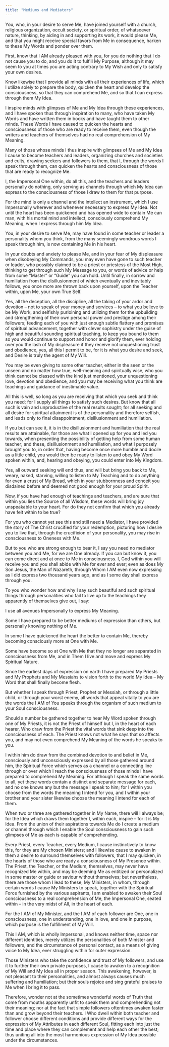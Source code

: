```yaml
---
title: "Mediums and Mediators"
---
```


You, who, in your desire to serve Me, have joined yourself with a
church, religious organization, occult society, or spiritual order, of
whatsoever nature, thinking, by aiding in and supporting its work, it
would please Me, and that you might receive special favors from Me in
consequence, harken to these My Words and ponder over them.

First, know that I AM already pleased with you, for you do nothing
that I do not cause you to do, and you do it to fulfill My Purpose,
although it may seem to you at times you are acting contrary to My
Wish and only to satisfy your own desires.

Know likewise that I provide all minds with all their experiences of
life, which I utilize solely to prepare the body, quicken the heart
and develop the consciousness, so that they can comprehend Me, and so
that I can express through them My Idea.

I inspire minds with glimpses of Me and My Idea through these
experiences, and I have spoken thus through inspiration to many, who
have taken My Words and have written them in books and have taught them
to other minds. These Words I have caused to quicken the hearts and
consciousness of those who are ready to receive them, even though the
writers and teachers of themselves had no real comprehension of My
Meaning.

Many of those whose minds I thus inspire with glimpses of Me and My
Idea I cause to become teachers and leaders, organizing churches and
societies and cults, drawing seekers and followers to them, that I,
through the words I speak through them, can quicken the hearts and
consciousness of those that are ready to recognize Me.

I, the Impersonal One within, do all this, and the teachers and leaders
personally do nothing, only serving as channels through which My Idea
can express to the consciousness of those I draw to them for that
purpose.

For the mind is only a channel and the intellect an instrument, which I
use Impersonally wherever and whenever necessary to express My Idea.
Not until the heart has been quickened and has opened wide to contain Me
can man, with his mortal mind and intellect, consciously comprehend My
Meaning, when I express through him My Idea.

You, in your desire to serve Me, may have found in some teacher or
leader a personality whom you think, from the many seemingly wondrous
words I speak through him, is now containing Me in his heart.

In your doubts and anxiety to please Me, and in your fear of My
displeasure when disobeying My Commands, you may even have gone to such
teacher or leader, who possibly claimed to be a priest or priestess of
the Most High, thinking to get through such My Message to you, or words
of advice or help from some &ldquo;Master&rdquo; or &ldquo;Guide&rdquo;
you can hold. Until finally, in sorrow and humiliation from the
disillusionment of which eventually and inevitably follows, you once
more are thrown back upon yourself, upon the Teacher within, upon Me,
your own True Self.

Yes, all the deception, all the discipline, all the taking of your ardor
and devotion &ndash; not to speak of your money and services &ndash; to
what you believe to be My Work, and selfishly purloining and utilizing
them for the upbuilding and strengthening of their own personal power
and prestige among their followers; feeding each of you with just enough
subtle flattery and promises of spiritual advancement, together with
clever sophistry under the guise of high and beautiful sounding
spiritual teaching, to keep you bound to them so you would continue to
support and honor and glorify them, ever holding over you the lash of My
displeasure if they receive not unquestioning trust and obedience, yes,
all this I permit to be, for it is what you desire and seek, and Desire
is truly the agent of My Will.

You may be even giving to some other teacher, either in the seen or
the unseen and no matter how true, well-meaning and spiritually wise,
who you think cannot be classed with the kind just mentioned, your
unquestioning love, devotion and obedience, and you may be receiving
what you think are teachings and guidance of inestimable value.

All this is well, so long as you are receiving that which you seek and
think you need; for I supply all things to satisfy such desires. But
know that all such is vain and unproductive of the real results
sought; for all seeking and all desire for spiritual attainment is of
the personality and therefore selfish, and leads only to final
disappointment, disillusionment and humiliation.

If you but can see it, it is in the disillusionment and humiliation
that the real results are attainable, for those are what I opened up
for you and led you towards, when presenting the possibility of
getting help from some human teacher; and these, disillusionment and
humiliation, and what I purposely brought you to, in order that,
having become once more humble and docile as a little child, you would
then be ready to listen to and obey My Word spoken within, and,
hearing and obeying, you could enter into My Kingdom.

Yes, all outward seeking will end thus, and will but bring you back to
Me, weary, naked, starving, willing to listen to My Teaching and to do
anything for even a crust of My Bread, which in your stubbornness and
conceit you disdained before and deemed not good enough for your proud
Spirit.

Now, if you have had enough of teachings and teachers, and are sure
that within you lies the Source of all Wisdom, these words will bring
joy unspeakable to your heart. For do they not confirm that which you
already have felt within to be true?

For you who cannot yet see this and still need a Mediator, I have
provided the story of The Christ crucified for your redemption,
picturing how I desire you to live that, through the crucifixion of your
personality, you may rise in consciousness to Oneness with Me.

But to you who are strong enough to bear it, I say you need no mediator
between you and Me, for we are One already. If you can but know it, you
can come direct and at once to Me in consciousness. I, God within you
will receive you and you shall abide with Me for ever and ever; even as
does My Son Jesus, the Man of Nazareth, through Whom I AM even now
expressing as I did express two thousand years ago, and as I some day
shall express through you.

To you who wonder how and why I say such beautiful and such spiritual
things through personalities who fail to live up to the teachings they
apparently of themselves give out, I say:

I use all avenues Impersonally to express My Meaning.

Some I have prepared to be better mediums of expression than others,
but personally knowing nothing of Me.

In some I have quickened the heart the better to contain Me, thereby
becoming consciously more at One with Me.

Some have become so at One with Me that they no longer are separated
in consciousness from Me, and in Them I live and move and express My
Spiritual Nature.

Since the earliest days of expression on earth I have prepared My
Priests and My Prophets and My Messiahs to vision forth to the world My
Idea &ndash; My Word that shall finally become flesh.

But whether I speak through Priest, Prophet or Messiah, or through a
little child, or through your worst enemy, all words that appeal vitally
to you are the words the I AM of You speaks through the organism of such
medium to your Soul consciousness.

Should a number be gathered together to hear My Word spoken through one
of My Priests, it is not the Priest of himself but I, in the heart of
each hearer, Who draw from the Priest the vital words that sink deep
into the consciousness of each. The Priest knows not what he says that
so affects you, and may not even comprehend My Meaning of the words he
speaks to you.

I within him do draw from the combined devotion to and belief in Me,
consciously and unconsciously expressed by all those gathered around
him, the Spiritual Force which serves as a channel or a connecting line
through or over which I reach the consciousness of those minds I have
prepared to comprehend My Meaning. For although I speak the same words
to all, yet these words contain a distinct and separate message for
each, and no one knows any but the message I speak to him; for I within
you choose from the words the meaning I intend for you, and I within
your brother and your sister likewise choose the meaning I intend for
each of them.

When two or three are gathered together in My Name, there will I always
be; for the Idea which draws them together I, within each, inspire
&ndash; for it is My Idea. From the union of their aspirations towards
Me do I create a medium or channel through which I enable the Soul
consciousness to gain such glimpses of Me as each is capable of
comprehending.

Every Priest, every Teacher, every Medium, I cause instinctively to know
this, for they are My chosen Ministers; and I likewise cause to awaken
in them a desire to surround themselves with followers, that I may
quicken, in the hearts of those who are ready a consciousness of My
Presence within. The Priest, the Teacher, or the Medium, themselves, may
never have recognized Me within, and may be deeming Me as entitized or
personalized in some master or guide or saviour without themselves; but
nevertheless, there are those whom I lead to these, My Ministers, in
whom, through certain words I cause My Ministers to speak, together with
the Spiritual Force furnished by the various aspirants, I am enabled to
awaken their Soul consciousness to a real comprehension of Me, the
Impersonal One, seated within &ndash; in the very midst of All, in the heart
of each.

For the I AM of My Minister, and the I AM of each follower are One, one
in consciousness, one in understanding, one in love, and one in purpose,
which purpose is the fulfillment of My Will.

This I AM, which is wholly Impersonal, and knows neither time, space nor
different identities, merely utilizes the personalities of both Minister
and followers, and the circumstance of personal contact, as a means of
giving voice to My Idea, ever struggling within for outer expression.

Those Ministers who take the confidence and trust of My followers, and
use it to further their own private purposes, I cause to awaken to a
recognition of My Will and My Idea all in proper season. This awakening,
however, is not pleasant to their personalities, and almost always
causes much suffering and humiliation; but their souls rejoice and sing
grateful praises to Me when I bring it to pass.

Therefore, wonder not at the sometimes wonderful words of Truth that
come from mouths apparently unfit to speak them and comprehending not
their meaning; nor at the fact that simple followers oftentimes awaken
faster than and grow beyond their teachers. I Who dwell within both
teacher and follower choose different conditions and provide different
ways for the expression of My Attributes in each different Soul, fitting
each into just the time and place where they can complement and help
each other the best; thus uniting all into the most harmonious
expression of My Idea possible under the circumstances.

